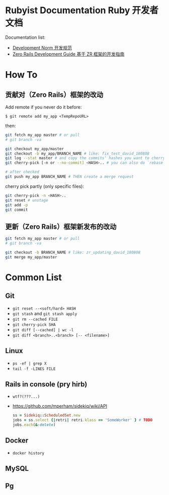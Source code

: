 # Rubyist Documentation Ruby 开发者文档

Documentation list:

- [Development Norm 开发规范](development-norm)
- [Zero Rails Development Guide 基于 ZR 框架的开发指南](zero_rails-development-guide)

# How To

## 贡献对（Zero Rails）框架的改动

Add remote if you never do it before:

    $ git remote add my_app <TempRepoURL>

then:
```bash
git fetch my_app master # or pull
# git branch -va

git checkout my_app/master
git checkout -b my_app/BRANCH_NAME # like: fix_test_david_180808
git log --stat master # and copy the commits' hashes you want to cherry-pick
git cherry-pick [-n or --no-commit] <HASH>.. # you can also do `rebase` or `merge`

# after checked
git push my_app BRANCH_NAME # THEN create a merge request
```

cherry pick partly (only specific files):

```bash
git cherry-pick -n <HASH>..
git reset # unstage
git add -p
git commit
```

## 更新（Zero Rails）框架新发布的改动

```bash
git fetch my_app master # or pull
# git branch -va

git checkout -b BRANCH_NAME # like: zr_updating_david_180808
git merge my_app/master
```

# Common List

## Git

- `git reset --<soft/hard> HASH`
- `git stash` and `git stash apply`
- `git rm --cached FILE`
- `git cherry-pick SHA`
- `git diff [--cached] | wc -l`
- `git diff <branch>..<branch> [-- <filename>]`

## Linux

- `ps -ef | grep X`
- `tail -f -LINES FILE`

## Rails in console (pry hirb)

- `wtf?(???...)`
- https://github.com/mperham/sidekiq/wiki/API

    ```ruby
    ss = Sidekiq::ScheduledSet.new
    jobs = ss.select {|retri| retri.klass == 'SomeWorker' } # TODO
    jobs.each(&:delete)
    ```

## Docker

- `docker history`

## MySQL

## Pg
